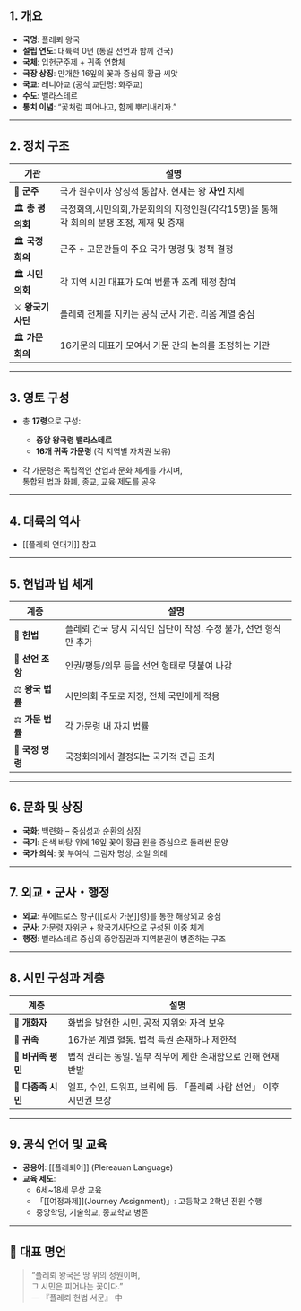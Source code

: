 
## 1. 개요

- **국명**: 플레뢰 왕국
- **설립 연도**: 대륙력 0년 (통일 선언과 함께 건국)
- **국체**: 입헌군주제 + 귀족 연합체
- **국장 상징**: 만개한 16잎의 꽃과 중심의 황금 씨앗
- **국교**: 레니아교 (공식 교단명: 화주교)
- **수도**: 벨라스테르
- **통치 이념**: “꽃처럼 피어나고, 함께 뿌리내리자.”

---

## 2. 정치 구조

| 기관 | 설명 |
|------|------|
| 👑 **군주** | 국가 원수이자 상징적 통합자. 현재는 왕 **자인** 치세 |
| 🏛️ **총 평의회** | 국정회의,시민의회,가문회의의 지정인원(각각15명)을 통해 각 회의의 분쟁 조정, 제재 및 중재 |
| 🏛️ **국정회의** | 군주 + 고문관들이 주요 국가 명령 및 정책 결정 |
| 🏛️ **시민의회** | 각 지역 시민 대표가 모여 법률과 조례 제정 참여 |
| ⚔️ **왕국기사단** | 플레뢰 전체를 지키는 공식 군사 기관. 리옴 계열 중심 |
| 🏛️ **가문회의** | 16가문의 대표가 모여서 가문 간의 논의를 조정하는 기관 |

---

## 3. 영토 구성

- 총 **17령**으로 구성:  
  - **중앙 왕국령 밸라스테르**  
  - **16개 귀족 가문령** (각 지역별 자치권 보유)

- 각 가문령은 독립적인 산업과 문화 체계를 가지며,  
  통합된 법과 화폐, 종교, 교육 제도를 공유

---

## 4. 대륙의 역사

- [[플레뢰 연대기]] 참고
---

## 5. 헌법과 법 체계

| 계층 | 설명 |
|------|------|
| 📜 **헌법** | 플레뢰 건국 당시 지식인 집단이 작성. 수정 불가, 선언 형식만 추가 |
| 📜 **선언 조항** | 인권/평등/의무 등을 선언 형태로 덧붙여 나감 |
| ⚖️ **왕국 법률** | 시민의회 주도로 제정, 전체 국민에게 적용 |
| ⚖️ **가문 법률** | 각 가문령 내 자치 법률 |
| 📜 **국정 명령** | 국정회의에서 결정되는 국가적 긴급 조치 |

---

## 6. 문화 및 상징

- **국화**: 백련화 – 중심성과 순환의 상징
- **국기**: 은색 바탕 위에 16잎 꽃이 황금 원을 중심으로 둘러싼 문양
- **국가 의식**: 꽃 부여식, 그림자 명상, 소일 의례

---

## 7. 외교・군사・행정

- **외교**: 푸에트로스 항구([[로사 가문]]령)를 통한 해상외교 중심
- **군사**: 가문령 자위군 + 왕국기사단으로 구성된 이중 체계
- **행정**: 벨라스테르 중심의 중앙집권과 지역분권이 병존하는 구조

---

## 8. 시민 구성과 계층

| 계층 | 설명 |
|------|------|
| 🌸 **개화자** | 화법을 발현한 시민. 공적 지위와 자격 보유 |
| 🌟 **귀족** | 16가문 계열 혈통. 법적 특권 존재하나 제한적 |
| 👥 **비귀족 평민** | 법적 권리는 동일. 일부 직무에 제한 존재함으로 인해 현재 반발 |
| 🧬 **다종족 시민** | 엘프, 수인, 드워프, 브뤼에 등. 「플레뢰 사람 선언」 이후 시민권 보장 |

---

## 9. 공식 언어 및 교육

- **공용어**: [[플레뢰어]] (Plereauan Language)
- **교육 제도**:  
  - 6세~18세 무상 교육  
  - 「[[여정과제]](Journey Assignment)」: 고등학교 2학년 전원 수행  
  - 중앙학당, 기술학교, 종교학교 병존

---

## 📜 대표 명언

> “플레뢰 왕국은 땅 위의 정원이며,  
> 그 시민은 피어나는 꽃이다.”  
> — 『플레뢰 헌법 서문』 中

